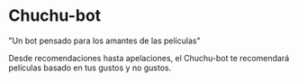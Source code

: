 # Chuchu-bot

"Un bot pensado para los amantes de las películas"

Desde recomendaciones hasta apelaciones, el Chuchu-bot te recomendará películas basado en tus gustos y no gustos.

